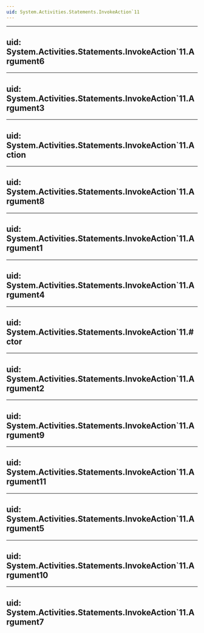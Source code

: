 ```yaml
---
uid: System.Activities.Statements.InvokeAction`11
---
```


---
uid: System.Activities.Statements.InvokeAction`11.Argument6
---

---
uid: System.Activities.Statements.InvokeAction`11.Argument3
---

---
uid: System.Activities.Statements.InvokeAction`11.Action
---

---
uid: System.Activities.Statements.InvokeAction`11.Argument8
---

---
uid: System.Activities.Statements.InvokeAction`11.Argument1
---

---
uid: System.Activities.Statements.InvokeAction`11.Argument4
---

---
uid: System.Activities.Statements.InvokeAction`11.#ctor
---

---
uid: System.Activities.Statements.InvokeAction`11.Argument2
---

---
uid: System.Activities.Statements.InvokeAction`11.Argument9
---

---
uid: System.Activities.Statements.InvokeAction`11.Argument11
---

---
uid: System.Activities.Statements.InvokeAction`11.Argument5
---

---
uid: System.Activities.Statements.InvokeAction`11.Argument10
---

---
uid: System.Activities.Statements.InvokeAction`11.Argument7
---
